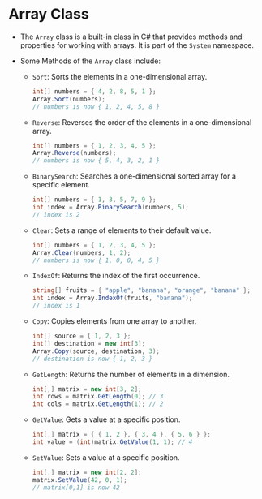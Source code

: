 # Array Class

- The `Array` class is a built-in class in C# that provides methods and properties for working with arrays. It is part of the `System` namespace.
- Some Methods of the `Array` class include:

  - `Sort`: Sorts the elements in a one-dimensional array.

    ```csharp
    int[] numbers = { 4, 2, 8, 5, 1 };
    Array.Sort(numbers);
    // numbers is now { 1, 2, 4, 5, 8 }
    ```

  - `Reverse`: Reverses the order of the elements in a one-dimensional array.

    ```csharp
    int[] numbers = { 1, 2, 3, 4, 5 };
    Array.Reverse(numbers);
    // numbers is now { 5, 4, 3, 2, 1 }
    ```

  - `BinarySearch`: Searches a one-dimensional sorted array for a specific element.

    ```csharp
    int[] numbers = { 1, 3, 5, 7, 9 };
    int index = Array.BinarySearch(numbers, 5);
    // index is 2
    ```

  - `Clear`: Sets a range of elements to their default value.

    ```csharp
    int[] numbers = { 1, 2, 3, 4, 5 };
    Array.Clear(numbers, 1, 2);
    // numbers is now { 1, 0, 0, 4, 5 }
    ```

  - `IndexOf`: Returns the index of the first occurrence.

    ```csharp
    string[] fruits = { "apple", "banana", "orange", "banana" };
    int index = Array.IndexOf(fruits, "banana");
    // index is 1
    ```

  - `Copy`: Copies elements from one array to another.

    ```csharp
    int[] source = { 1, 2, 3 };
    int[] destination = new int[3];
    Array.Copy(source, destination, 3);
    // destination is now { 1, 2, 3 }
    ```

  - `GetLength`: Returns the number of elements in a dimension.

    ```csharp
    int[,] matrix = new int[3, 2];
    int rows = matrix.GetLength(0); // 3
    int cols = matrix.GetLength(1); // 2
    ```

  - `GetValue`: Gets a value at a specific position.

    ```csharp
    int[,] matrix = { { 1, 2 }, { 3, 4 }, { 5, 6 } };
    int value = (int)matrix.GetValue(1, 1); // 4
    ```

  - `SetValue`: Sets a value at a specific position.
    ```csharp
    int[,] matrix = new int[2, 2];
    matrix.SetValue(42, 0, 1);
    // matrix[0,1] is now 42
    ```
